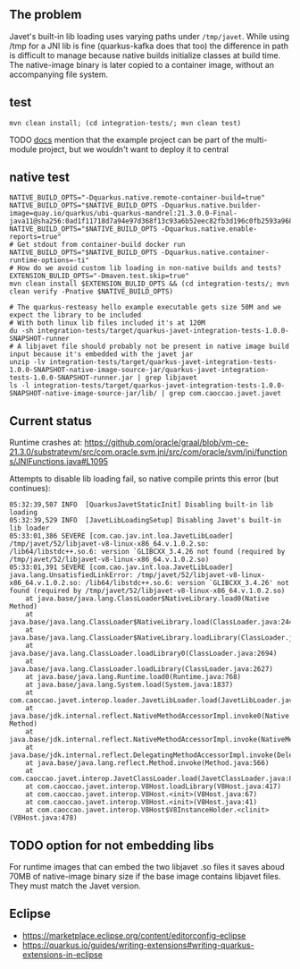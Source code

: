 

## The problem

Javet's built-in lib loading uses varying paths under `/tmp/javet`.
While using /tmp for a JNI lib is fine (quarkus-kafka does that too)
the difference in path is difficult to manage because native builds
initialize classes at build time.
The native-image binary is later copied to a container image,
without an accompanying file system.

## test

```
mvn clean install; (cd integration-tests/; mvn clean test)
```

TODO [docs](https://quarkus.io/guides/writing-extensions#multi-module-maven-projects-and-the-development-mode) mention that the example project can be part of the multi-module project, but we wouldn't want to deploy it to central

## native test

```
NATIVE_BUILD_OPTS="-Dquarkus.native.remote-container-build=true"
NATIVE_BUILD_OPTS="$NATIVE_BUILD_OPTS -Dquarkus.native.builder-image=quay.io/quarkus/ubi-quarkus-mandrel:21.3.0.0-Final-java11@sha256:0ad1f11718d7a94e97d368f13c93a6b52eec82fb3d196c0fb2593a9685894ffa"
NATIVE_BUILD_OPTS="$NATIVE_BUILD_OPTS -Dquarkus.native.enable-reports=true"
# Get stdout from container-build docker run
NATIVE_BUILD_OPTS="$NATIVE_BUILD_OPTS -Dquarkus.native.container-runtime-options=-ti"
# How do we avoid custom lib loading in non-native builds and tests?
EXTENSION_BULID_OPTS="-Dmaven.test.skip=true"
mvn clean install $EXTENSION_BULID_OPTS && (cd integration-tests/; mvn clean verify -Pnative $NATIVE_BUILD_OPTS)

# The quarkus-resteasy hello example executable gets size 50M and we expect the library to be included
# With both linux lib files included it's at 120M
du -sh integration-tests/target/quarkus-javet-integration-tests-1.0.0-SNAPSHOT-runner
# A libjavet file should probably not be present in native image build input because it's embedded with the javet jar
unzip -lv integration-tests/target/quarkus-javet-integration-tests-1.0.0-SNAPSHOT-native-image-source-jar/quarkus-javet-integration-tests-1.0.0-SNAPSHOT-runner.jar | grep libjavet
ls -l integration-tests/target/quarkus-javet-integration-tests-1.0.0-SNAPSHOT-native-image-source-jar/lib/ | grep com.caoccao.javet.javet
```

## Current status

Runtime crashes at:
https://github.com/oracle/graal/blob/vm-ce-21.3.0/substratevm/src/com.oracle.svm.jni/src/com/oracle/svm/jni/functions/JNIFunctions.java#L1095

Attempts to disable lib loading fail, so native compile prints this error (but continues):

```
05:32:39,507 INFO  [QuarkusJavetStaticInit] Disabling built-in lib loading
05:32:39,529 INFO  [JavetLibLoadingSetup] Disabling Javet's built-in lib loader
05:33:01,386 SEVERE [com.cao.jav.int.loa.JavetLibLoader] /tmp/javet/52/libjavet-v8-linux-x86_64.v.1.0.2.so: /lib64/libstdc++.so.6: version `GLIBCXX_3.4.26 not found (required by /tmp/javet/52/libjavet-v8-linux-x86_64.v.1.0.2.so)
05:33:01,391 SEVERE [com.cao.jav.int.loa.JavetLibLoader] java.lang.UnsatisfiedLinkError: /tmp/javet/52/libjavet-v8-linux-x86_64.v.1.0.2.so: /lib64/libstdc++.so.6: version `GLIBCXX_3.4.26' not found (required by /tmp/javet/52/libjavet-v8-linux-x86_64.v.1.0.2.so)
	at java.base/java.lang.ClassLoader$NativeLibrary.load0(Native Method)
	at java.base/java.lang.ClassLoader$NativeLibrary.load(ClassLoader.java:2442)
	at java.base/java.lang.ClassLoader$NativeLibrary.loadLibrary(ClassLoader.java:2498)
	at java.base/java.lang.ClassLoader.loadLibrary0(ClassLoader.java:2694)
	at java.base/java.lang.ClassLoader.loadLibrary(ClassLoader.java:2627)
	at java.base/java.lang.Runtime.load0(Runtime.java:768)
	at java.base/java.lang.System.load(System.java:1837)
	at com.caoccao.javet.interop.loader.JavetLibLoader.load(JavetLibLoader.java:349)
	at java.base/jdk.internal.reflect.NativeMethodAccessorImpl.invoke0(Native Method)
	at java.base/jdk.internal.reflect.NativeMethodAccessorImpl.invoke(NativeMethodAccessorImpl.java:62)
	at java.base/jdk.internal.reflect.DelegatingMethodAccessorImpl.invoke(DelegatingMethodAccessorImpl.java:43)
	at java.base/java.lang.reflect.Method.invoke(Method.java:566)
	at com.caoccao.javet.interop.JavetClassLoader.load(JavetClassLoader.java:85)
	at com.caoccao.javet.interop.V8Host.loadLibrary(V8Host.java:417)
	at com.caoccao.javet.interop.V8Host.<init>(V8Host.java:67)
	at com.caoccao.javet.interop.V8Host.<init>(V8Host.java:41)
	at com.caoccao.javet.interop.V8Host$V8InstanceHolder.<clinit>(V8Host.java:478)
```

## TODO option for not embedding libs

For runtime images that can embed the two libjavet .so files
it saves aboud 70MB of native-image binary size if the base image
contains libjavet files. They must match the Javet version.

## Eclipse

- https://marketplace.eclipse.org/content/editorconfig-eclipse
- https://quarkus.io/guides/writing-extensions#writing-quarkus-extensions-in-eclipse
